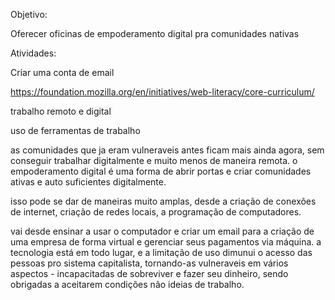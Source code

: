 Objetivo:

Oferecer oficinas de empoderamento digital pra comunidades nativas



Atividades:

Criar uma conta de email

https://foundation.mozilla.org/en/initiatives/web-literacy/core-curriculum/

trabalho remoto e digital

uso de ferramentas de trabalho



as comunidades que ja eram vulneraveis antes ficam mais ainda agora, sem conseguir trabalhar digitalmente e muito menos de maneira remota. o empoderamento digital é uma forma de abrir portas e criar comunidades ativas e auto suficientes digitalmente.

isso pode se dar de maneiras muito amplas, desde a criação de conexões de internet, criação de redes locais, a programação de computadores. 

vai desde ensinar a usar o computador e criar um email para a criação de uma empresa de forma virtual e gerenciar seus pagamentos via máquina. a tecnologia está em todo lugar, e a limitação de uso dimunui o acesso das pessoas pro sistema capitalista, tornando-as vulneraveis em vários aspectos - incapacitadas de sobreviver e fazer seu dinheiro, sendo obrigadas a aceitarem condições não ideias de trabalho. 